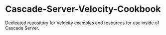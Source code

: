 Cascade-Server-Velocity-Cookbook
================================

Dedicated repository for Velocity examples and resources for use inside of Cascade Server.